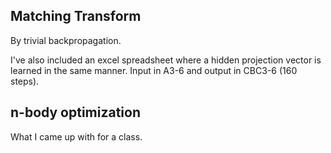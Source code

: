 ## Matching Transform
By trivial backpropagation.

I've also included an excel spreadsheet where a hidden projection vector is learned in the same manner.
Input in A3-6 and output in CBC3-6 (160 steps).

## n-body optimization
What I came up with for a class.
